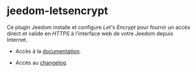 # jeedom-letsencrypt
Ce plugin Jeedom installe et configure *Let's Encrypt* pour fournir un accès direct et valide en *HTTPS* à l'interface web de votre Jeedom depuis Internet. 

* Accès à la [documentation](./doc/fr_FR/index.asciidoc).

* Accès au [changelog](./doc/fr_FR/changelog.asciidoc).
